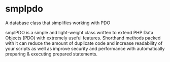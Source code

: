 # smplpdo
A database class that simplifies working with PDO

smplPDO is a simple and light-weight class written to extend PHP Data Objects (PDO) with extremely useful features. Shorthand methods packed with it can reduce the amount of duplicate code and increase readability of your scripts as well as improve security and performance with automatically preparing & executing prepared statements.
